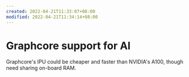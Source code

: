 ```yaml
---
created: 2022-04-21T11:33:07+08:00
modified: 2022-04-21T11:34:14+08:00
---
```


# Graphcore support for AI

Graphcore's IPU could be cheaper and faster than NVIDIA's A100, though need sharing on-board RAM.
